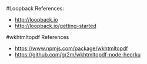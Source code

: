 #Loopback References:
* http://loopback.io
* http://loopback.io/getting-started

#wkhtmltopdf References
* https://www.npmjs.com/package/wkhtmltopdf
* https://github.com/gr2m/wkhtmltopdf-node-heorku
